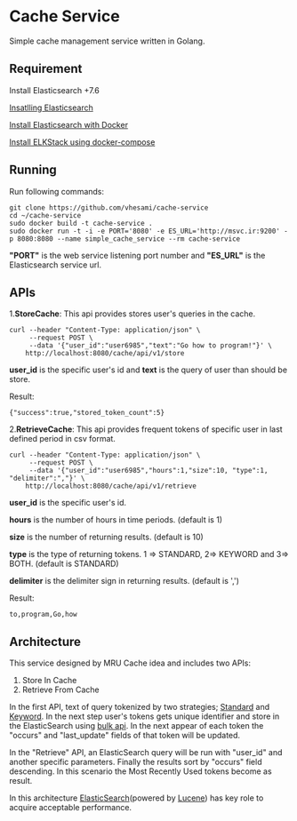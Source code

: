 # Cache Service

Simple cache management service written in Golang.

## Requirement
Install Elasticsearch +7.6 <p/>
[Insatlling Elasticsearch](https://www.elastic.co/guide/en/elasticsearch/reference/current/install-elasticsearch.html)<p/>
[Install Elasticsearch with Docker](https://www.elastic.co/guide/en/elasticsearch/reference/current/docker.html)<p/>
[Install ELKStack using docker-compose](https://github.com/deviantony/docker-elk)
## Running
Run following commands:
````
git clone https://github.com/vhesami/cache-service
cd ~/cache-service
sudo docker build -t cache-service .
sudo docker run -t -i -e PORT='8080' -e ES_URL='http://msvc.ir:9200' -p 8080:8080 --name simple_cache_service --rm cache-service
````
**"PORT"** is the web service listening port number and **"ES_URL"** is the Elasticsearch service url.
## APIs
1.**StoreCache**: This api provides stores user's queries in the cache.
````
curl --header "Content-Type: application/json" \
     --request POST \
     --data '{"user_id":"user6985","text":"Go how to program!"}' \
    http://localhost:8080/cache/api/v1/store
````
**user_id** is the specific user's id and **text** is the query of user than should be store.

Result:
````
{"success":true,"stored_token_count":5}
````

2.**RetrieveCache**: This api provides frequent tokens of specific user in last defined period in csv format.
````
curl --header "Content-Type: application/json" \
     --request POST \
     --data '{"user_id":"user6985","hours":1,"size":10, "type":1, "delimiter":","}' \
    http://localhost:8080/cache/api/v1/retrieve
````
**user_id** is the specific user's id.

**hours** is the number of hours in time periods. (default is 1)

**size** is the number of returning results. (default is 10)

**type** is the type of returning tokens. 1 => STANDARD, 2=> KEYWORD and 3=> BOTH. (default is STANDARD)

**delimiter** is the delimiter sign in returning results. (default is ',')

Result:
````
to,program,Go,how
````
## Architecture
This service designed by MRU Cache idea and includes two APIs:
1. Store In Cache
2. Retrieve From Cache

In the first API, text of query tokenized by two strategies; [Standard](https://lucene.apache.org/solr/guide/6_6/tokenizers.html#Tokenizers-StandardTokenizer) and [Keyword](https://lucene.apache.org/solr/guide/6_6/tokenizers.html#Tokenizers-KeywordTokenizer).
In the next step user's tokens gets unique identifier and store in the ElasticSearch using [bulk api](https://www.elastic.co/guide/en/elasticsearch/reference/current/docs-bulk.html).
In the next appear of each token the "occurs" and "last_update" fields of that token will be updated.

In the "Retrieve" API, an ElasticSearch query will be run with "user_id" and another specific parameters.
Finally the results sort by "occurs" field descending. In this scenario the Most Recently Used tokens become as result.

In this architecture [ElasticSearch](https://www.elastic.co)(powered by [Lucene](https://lucene.apache.org/)) has key role to acquire acceptable performance.